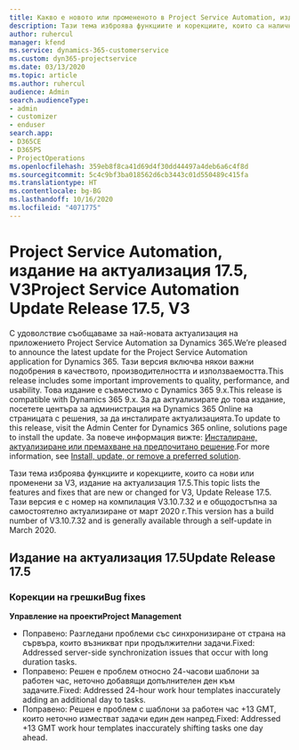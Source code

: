 ```yaml
---
title: Какво е новото или промененото в Project Service Automation, издание на актуализация 17.5, корекция, V3
description: Тази тема изброява функциите и корекциите, които са налични в Project Service Automation V3, издание на актуализация 17.5, V3.
author: ruhercul
manager: kfend
ms.service: dynamics-365-customerservice
ms.custom: dyn365-projectservice
ms.date: 03/13/2020
ms.topic: article
ms.author: ruhercul
audience: Admin
search.audienceType:
- admin
- customizer
- enduser
search.app:
- D365CE
- D365PS
- ProjectOperations
ms.openlocfilehash: 359eb8f8ca41d69d4f30dd44497a4deb6a6c4f8d
ms.sourcegitcommit: 5c4c9bf3ba018562d6cb3443c01d550489c415fa
ms.translationtype: HT
ms.contentlocale: bg-BG
ms.lasthandoff: 10/16/2020
ms.locfileid: "4071775"
---
```

# <a name="project-service-automation-update-release-175-v3"></a><span data-ttu-id="b8a76-103">Project Service Automation, издание на актуализация 17.5, V3</span><span class="sxs-lookup"><span data-stu-id="b8a76-103">Project Service Automation Update Release 17.5, V3</span></span>

<span data-ttu-id="b8a76-104">С удоволствие съобщаваме за най-новата актуализация на приложението Project Service Automation за Dynamics 365.</span><span class="sxs-lookup"><span data-stu-id="b8a76-104">We’re pleased to announce the latest update for the Project Service Automation application for Dynamics 365.</span></span> <span data-ttu-id="b8a76-105">Тази версия включва някои важни подобрения в качеството, производителността и използваемостта.</span><span class="sxs-lookup"><span data-stu-id="b8a76-105">This release includes some important improvements to quality, performance, and usability.</span></span>  <span data-ttu-id="b8a76-106">Това издание е съвместимо с Dynamics 365 9.x.</span><span class="sxs-lookup"><span data-stu-id="b8a76-106">This release is compatible with Dynamics 365 9.x.</span></span> <span data-ttu-id="b8a76-107">За да актуализирате до това издание, посетете центъра за администрация на Dynamics 365 Online на страницата с решения, за да инсталирате актуализацията.</span><span class="sxs-lookup"><span data-stu-id="b8a76-107">To update to this release, visit the Admin Center for Dynamics 365 online, solutions page to install the update.</span></span> <span data-ttu-id="b8a76-108">За повече информация вижте: [Инсталиране, актуализиране или премахване на предпочитано решение](https://docs.microsoft.com/power-platform/admin/install-remove-preferred-solution).</span><span class="sxs-lookup"><span data-stu-id="b8a76-108">For more information, see [Install, update, or remove a preferred solution](https://docs.microsoft.com/power-platform/admin/install-remove-preferred-solution).</span></span>

<span data-ttu-id="b8a76-109">Тази тема изброява функциите и корекциите, които са нови или променени за V3, издание на актуализация 17.5.</span><span class="sxs-lookup"><span data-stu-id="b8a76-109">This topic lists the features and fixes that are new or changed for V3, Update Release 17.5.</span></span> <span data-ttu-id="b8a76-110">Тази версия е с номер на компилация V3.10.7.32 и е общодостъпна за самостоятелно актуализиране от март 2020 г.</span><span class="sxs-lookup"><span data-stu-id="b8a76-110">This version has a build number of V3.10.7.32 and is generally available through a self-update in March 2020.</span></span>


## <a name="update-release-175"></a><span data-ttu-id="b8a76-111">Издание на актуализация 17.5</span><span class="sxs-lookup"><span data-stu-id="b8a76-111">Update Release 17.5</span></span>

### <a name="bug-fixes"></a><span data-ttu-id="b8a76-112">Корекции на грешки</span><span class="sxs-lookup"><span data-stu-id="b8a76-112">Bug fixes</span></span>


<span data-ttu-id="b8a76-113">**Управление на проекти**</span><span class="sxs-lookup"><span data-stu-id="b8a76-113">**Project Management**</span></span>

- <span data-ttu-id="b8a76-114">Поправено: Разгледани проблеми със синхронизиране от страна на сървъра, които възникват при продължителни задачи.</span><span class="sxs-lookup"><span data-stu-id="b8a76-114">Fixed: Addressed server-side synchronization issues that occur with long duration tasks.</span></span>
- <span data-ttu-id="b8a76-115">Поправено: Решен е проблем относно 24-часови шаблони за работен час, неточно добавящи допълнителен ден към задачите.</span><span class="sxs-lookup"><span data-stu-id="b8a76-115">Fixed: Addressed 24-hour work hour templates inaccurately adding an additional day to tasks.</span></span>
- <span data-ttu-id="b8a76-116">Поправено: Решен е проблем с шаблони за работен час +13 GMT, които неточно изместват задачи един ден напред.</span><span class="sxs-lookup"><span data-stu-id="b8a76-116">Fixed: Addressed +13 GMT work hour templates inaccurately shifting tasks one day ahead.</span></span>

